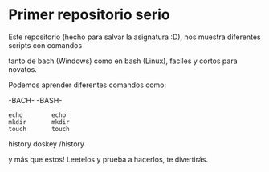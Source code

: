 # Primer repositorio serio

  Este repositorio (hecho para salvar la asignatura :D), nos muestra diferentes scripts con comandos
  
tanto de bach (Windows) como en bash (Linux), faciles y cortos para novatos.

  Podemos aprender diferentes comandos como:
  
   -BACH-           -BASH-
   
    echo        echo
    mkdir       mkdir
    touch       touch
   history   doskey /history
   
   y más que estos! Leetelos y prueba a hacerlos, te divertirás.
